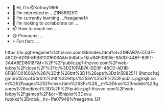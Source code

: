 - 👋 Hi, I’m @Kofnoy1999
- 👀 I’m interested in ...Z1N5882511
- 🌱 I’m currently learning ...freegame14
- 💞️ I’m looking to collaborate on ...
- 📫 How to reach me ...
- 😄 Pronouns: ...
- ⚡ Fun fact: ...
<!---
Kofnoy1999/Kofnoy1999 is a ✨ special ✨ repository because its `READMEhttps://m.pgfthzvvo.com/89/inde.htmlhttps://m.pgfthzvvo.com/89/index.htmot=219FAB7A%freegame%14.md`(thisfile)pears on yourGitHuprofile.https://m.pgf-thzvvo.com/89/index.html?ot=219FAB7AectYou can click the Preview link to take a look at your changes.
--->https://m.pgfreegame%14thzvvo.com/89/index.html?ot=219FAB7A-DD3F-48CD-AD1B-8FB81C01606A&l=th&btt=1&t=B4F0905E-9A0D-44BF-83F1-3A4A8ED8618F&f=%2F%2Fpublic.pgf-thzvvo.com%2Fweb-lobby%2Fclose%2F%3Fot%3D219FAB7A-DD3F-48CD-AD1B-8FB81C01606A%26l%3Dth%26btt%3D1%26ops%3Dz1n5882511_9hmcc1tsjgm5ro152qv454r0rh%26f%3Dhttps%253A%252F%252Fpublic.pgjksjk.com%252Fpages%252Fclose.html%253Fx%26__m%3Dtrue%23mobile%23games%26redirect%3D%2F%2Fpublic.pgf-thzvvo.com%2Fweb-lobby%2Fgames%2F&or=15hipixr%3Devu-iwokkd%3Drdb&__hv=1fa07948%freegame_12f
